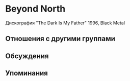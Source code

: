 # Beyond North

Дискография
"The Dark Is My Father" 1996, Black Metal

## Отношения с другими группами


## Обсуждения


## Упоминания

